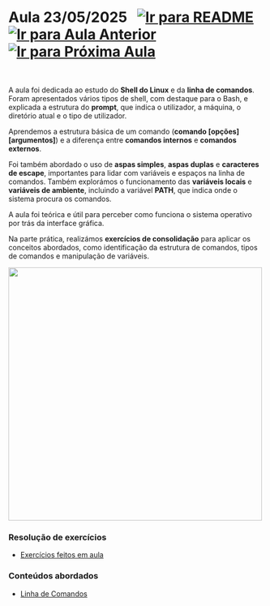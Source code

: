 # Aula 23/05/2025 &nbsp; [![Ir para README](https://img.shields.io/badge/Indice-Verde?style=for-the-badge)](../README.md#indice) &nbsp; [![Ir para Aula Anterior](https://img.shields.io/badge/Anterior-Aula%2010-007ACC?style=for-the-badge)](../aulas/16-05-2025.md) [![Ir para Próxima Aula](https://img.shields.io/badge/Próxima-Aula%2012-007ACC?style=for-the-badge)](../aulas/03-06-2025.md)

<br>
<p> A aula foi dedicada ao estudo do <b>Shell do Linux</b> e da <b>linha de comandos</b>. Foram apresentados vários tipos de shell, com destaque para o Bash, e explicada a estrutura do <b>prompt</b>, que indica o utilizador, a máquina, o diretório atual e o tipo de utilizador. </p> <p> Aprendemos a estrutura básica de um comando (<b>comando [opções] [argumentos]</b>) e a diferença entre <b>comandos internos</b> e <b>comandos externos</b>. </p> <p> Foi também abordado o uso de <b>aspas simples</b>, <b>aspas duplas</b> e <b>caracteres de escape</b>, importantes para lidar com variáveis e espaços na linha de comandos. Também explorámos o funcionamento das <b>variáveis locais</b> e <b>variáveis de ambiente</b>, incluindo a variável <b>PATH</b>, que indica onde o sistema procura os comandos. </p> <p> A aula foi teórica e útil para perceber como funciona o sistema operativo por trás da interface gráfica. </p> <p> Na parte prática, realizámos <b>exercícios de consolidação</b> para aplicar os conceitos abordados, como identificação da estrutura de comandos, tipos de comandos e manipulação de variáveis. </p>



<img src="https://github.com/user-attachments/assets/34ce8e84-d3f2-4df0-9b90-29e640c29b0f" width="500" />



### Resolução de exercícios

- [Exercícios feitos em aula](../fichas/exercicios_aula_23-05.pdf)


### Conteúdos abordados

- [Linha de Comandos](apontamentos/linha_de_comandos.md)
